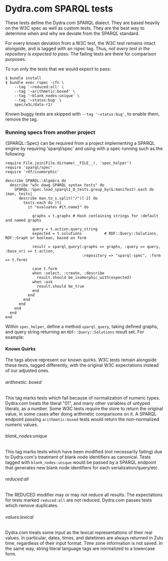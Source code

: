 Dydra.com SPARQL tests
=====================

These tests define the Dydra.com SPARQL dialect. They are based heavily on the
W3C spec as well as custom tests. They are the best way to determine when and
why we deviate from the SPARQL standard.

For every known deviation from a W3C test, the W3C test remains intact
alongside, and is tagged with an rspec tag. Thus, *not every test in the
repository is expected to pass.* The failing tests are there for comparison
purposes.

To run only the tests that we would expect to pass:

    $ bundle install
    $ bundle exec rspec -cfn \
        --tag '~reduced:all' \
        --tag '~arithmetic:boxed' \
        --tag '~blank_nodes:unique' \
        --tag '~status:bug' \
        spec/w3c/data-r2/

Known buggy tests are skipped with `--tag '~status:bug'`, to enable them,
remove the tag.

### Running specs from another project
{SPARQL::Spec} can be required from a project implementing a SPARQL engine by requiring
'sparql/spec' and using with a spec running such as the following:

    require File.join(File.dirname(__FILE__), 'spec_helper')
    require 'sparql/spec'
    require 'rdf/isomorphic'

    describe SPARQL::Algebra do
      describe "w3c dawg SPARQL syntax tests" do
        SPARQL::Spec.load_sparql1_0_tests.group_by(&:manifest).each do |man, tests|
          describe man.to_s.split("/")[-2] do
            tests.each do |t|
              it "evaluates #{t.name}" do

                graphs = t.graphs # Hash containing strings for :default and named graphs

                query = t.action.query_string
                expected = t.solutions          # RDF::Query::Solutions, RDF::Graph or boolean, based on form

                result = sparql_query(:graphs => graphs, :query => query, :base_uri => t.action,
                                      :repository => "sparql-spec", :form => t.form)

                case t.form
                when :select, :create, :describe
                  result.should be_isomorphic_with(expected)
                when :ask
                  result.should be_true
                end
              end
            end
          end
        end
      end
    end

Within `spec_helper`, define a method `sparql_query`, taking defined graphs, and query string
returning an `RDF::Query::Solutions` result set. For example:

#### Known Quirks

The tags above represent our known quirks. W3C tests remain alongside these
tests, tagged differently, with the original W3C expectations instead of our
adjusted ones.

###### arithmetic: boxed

This tag marks tests which fail because of normalization of numeric types.
Dydra.com treats the literal "01", and many other variables of untyped
literals, as a number. Some W3C tests require the store to return the original
value, in some cases after doing arithmetic comparisons on it. A SPARQL
endpoint passing `arithmetic:boxed` tests would return the non-normalized
numeric values.

###### blank_nodes:unique

This tag marks tests which have been modified (not necessarily failing) due to
Dydra.com's treatment of blank node identifiers as canonical. Tests tagged with
`blank_nodes:unique` would be passed by a SPARQL endpoint that generates new
blank node identifiers for each serialization/query/etc.

###### reduced:all

The REDUCED modifier may or may not reduce all results. The expectations for
tests marked `reduced:all` are not reduced. Dydra.com passes tests which remove
duplicates.

###### values:lexical

Dydra.com treats some input as the lexical representations of their real
values. In particular, dates, times, and datetimes are always returned in Zulu
time, regardless of their input format. Time zone information is not saved. In
the same way, string literal language tags are normalized to a lowercase form.


